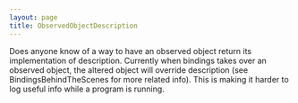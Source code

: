```yaml
---
layout: page
title: ObservedObjectDescription
---
```


Does anyone know of a way to have an observed object return its implementation of     description. Currently when bindings takes over an observed object, the altered object will override     description (see BindingsBehindTheScenes for more related info). This is making it harder to log useful info while a program is running.

